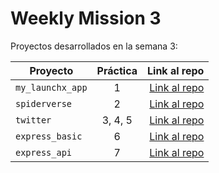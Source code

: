 # Weekly Mission 3

Proyectos desarrollados en la semana 3:

| Proyecto | Práctica | Link al repo |
| ------------- |:-------------:| -----:|
|`my_launchx_app`|1|[Link al repo](https://github.com/JoseCancinoR/my_launchx_app)|
|`spiderverse`|2|[Link al repo](https://github.com/JoseCancinoR/spiderverse)|
|`twitter`|3, 4, 5|[Link al repo](https://github.com/LaunchX-InnovaccionVirtual/MissionNodeJS)|
|`express_basic`|6|[Link al repo](https://github.com/LaunchX-InnovaccionVirtual/MissionNodeJS)|
|`express_api`|7|[Link al repo](https://github.com/LaunchX-InnovaccionVirtual/MissionNodeJS)|
